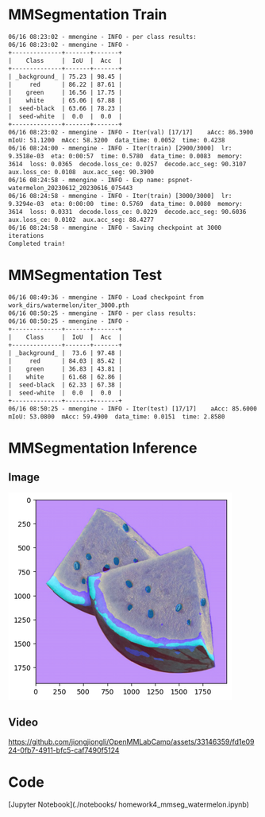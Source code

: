 # MMSegmentation Train

```
06/16 08:23:02 - mmengine - INFO - per class results:
06/16 08:23:02 - mmengine - INFO - 
+--------------+-------+-------+
|    Class     |  IoU  |  Acc  |
+--------------+-------+-------+
| _background_ | 75.23 | 98.45 |
|     red      | 86.22 | 87.61 |
|    green     | 16.56 | 17.75 |
|    white     | 65.06 | 67.88 |
|  seed-black  | 63.66 | 78.23 |
|  seed-white  |  0.0  |  0.0  |
+--------------+-------+-------+
06/16 08:23:02 - mmengine - INFO - Iter(val) [17/17]    aAcc: 86.3900  mIoU: 51.1200  mAcc: 58.3200  data_time: 0.0052  time: 0.4238
06/16 08:24:00 - mmengine - INFO - Iter(train) [2900/3000]  lr: 9.3518e-03  eta: 0:00:57  time: 0.5780  data_time: 0.0083  memory: 3614  loss: 0.0365  decode.loss_ce: 0.0257  decode.acc_seg: 90.3107  aux.loss_ce: 0.0108  aux.acc_seg: 90.3900
06/16 08:24:58 - mmengine - INFO - Exp name: pspnet-watermelon_20230612_20230616_075443
06/16 08:24:58 - mmengine - INFO - Iter(train) [3000/3000]  lr: 9.3294e-03  eta: 0:00:00  time: 0.5769  data_time: 0.0080  memory: 3614  loss: 0.0331  decode.loss_ce: 0.0229  decode.acc_seg: 90.6036  aux.loss_ce: 0.0102  aux.acc_seg: 88.4277
06/16 08:24:58 - mmengine - INFO - Saving checkpoint at 3000 iterations
Completed train!
```



# MMSegmentation Test

```
06/16 08:49:36 - mmengine - INFO - Load checkpoint from work_dirs/watermelon/iter_3000.pth
06/16 08:50:25 - mmengine - INFO - per class results:
06/16 08:50:25 - mmengine - INFO - 
+--------------+-------+-------+
|    Class     |  IoU  |  Acc  |
+--------------+-------+-------+
| _background_ |  73.6 | 97.48 |
|     red      | 84.03 | 85.42 |
|    green     | 36.83 | 43.81 |
|    white     | 61.68 | 62.86 |
|  seed-black  | 62.33 | 67.38 |
|  seed-white  |  0.0  |  0.0  |
+--------------+-------+-------+
06/16 08:50:25 - mmengine - INFO - Iter(test) [17/17]    aAcc: 85.6000  mIoU: 53.0800  mAcc: 59.4900  data_time: 0.0151  time: 2.8580
```



# MMSegmentation Inference



## Image

![Image Inference](./images/mmseg_infer_result.png)

## Video
https://github.com/jiongjiongli/OpenMMLabCamp/assets/33146359/fd1e0924-0fb7-4911-bfc5-caf7490f5124




# Code

[Jupyter Notebook](./notebooks/ homework4_mmseg_watermelon.ipynb)

